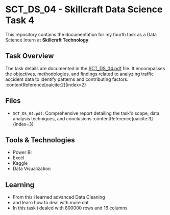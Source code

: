 # SCT_DS_04 - Skillcraft Data Science Task 4

This repository contains the documentation for my fourth task as a Data Science Intern at **Skillcraft Technology**.

##  Task Overview

The task details are documented in the [SCT_DS_04.pdf](https://github.com/GollaSanthosh123/SCT_DS_04/blob/main/SCT_DS_04.pdf) file. It encompasses the objectives, methodologies, and findings related to analyzing traffic accident data to identify patterns and contributing factors.&#8203;:contentReference[oaicite:2]{index=2}

##  Files

- `SCT_DS_04.pdf`: Comprehensive report detailing the task's scope, data analysis techniques, and conclusions.&#8203;:contentReference[oaicite:3]{index=3}

##  Tools & Technologies

- Power BI
- Excel
- Kaggle
- Data Visualization

## Learning
- From this i learned advanced Data Cleaning
- and learn how to deal with more dat
- In this task i dealed with 800000 rows and 16 columns

